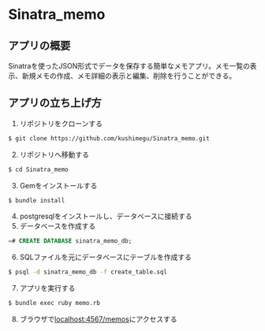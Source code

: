 # Sinatra_memo
## アプリの概要
Sinatraを使ったJSON形式でデータを保存する簡単なメモアプリ。メモ一覧の表示、新規メモの作成、メモ詳細の表示と編集、削除を行うことができる。
## アプリの立ち上げ方
1. リポジトリをクローンする
```bash
$ git clone https://github.com/kushimegu/Sinatra_memo.git
```
2. リポジトリへ移動する
```bash
$ cd Sinatra_memo
```
3. Gemをインストールする
```bash
$ bundle install
```
4. postgresqlをインストールし、データベースに接続する
5. データベースを作成する
```sql
=# CREATE DATABASE sinatra_memo_db;
```
6. SQLファイルを元にデータベースにテーブルを作成する
```bash
$ psql -d sinatra_memo_db -f create_table.sql
```
7. アプリを実行する
```bash
$ bundle exec ruby memo.rb
```
8. ブラウザで[localhost:4567/memos](http://localhost:4567/memos)にアクセスする
